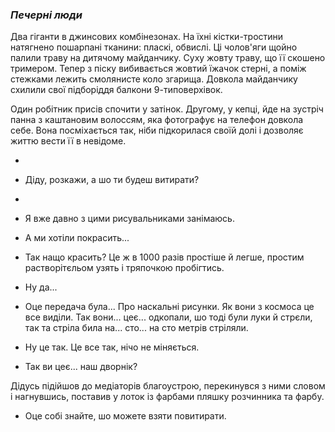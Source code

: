### *Печерні люди*

Два гіганти в джинсових комбінезонах. На їхні кістки-тростини натягнено пошарпані тканини: пласкі, обвислі. Ці чолов'яги щойно палили траву на дитячому майданчику. Суху жовту траву, що її скошено тримером. Тепер з піску вибивається жовтий їжачок стерні, а поміж стежками лежить смолянисте коло згарища. Довкола майданчику схилили свої підборіддя балкони 9-типоверхівок.

Один робітник присів спочити у затінок. Другому, у кепці, йде на зустріч панна з каштановим волоссям, яка фотографує на телефон довкола себе. Вона посміхається так, ніби підкорилася своїй долі і дозволяє життю вести її в невідоме.

- 

- Діду, розкажи, а шо ти будеш витирати?
-
- Я вже давно з цими рисувальниками занімаюсь. 


- А ми хотіли покрасить...
- Так нащо красить? Це ж в 1000 разів простіше й легше, простим растворітєльом узять і тряпочкою пробігтись. 
- Ну да...
- Оце передача була... Про наскальні рисунки. Як вони з космоса це все виділи. Так вони... цеє... одкопали, шо тоді були луки й стрєли, так та стріла била на... сто... на сто метрів стріляли.
- Ну це так. Це все так, нічо не міняється.
- Так ви цеє... наш дворнік?


Дідусь підійшов до медіаторів благоустрою, перекинувся з ними словом і нагнувшись, поставив у лоток із фарбами пляшку розчинника та фарбу.
- Оце собі знайте, шо можете взяти повитирати.

